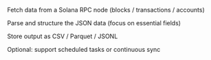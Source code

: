 Fetch data from a Solana RPC node (blocks / transactions / accounts)

Parse and structure the JSON data (focus on essential fields)

Store output as CSV / Parquet / JSONL

Optional: support scheduled tasks or continuous sync
